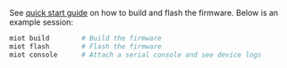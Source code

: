 See [quick start guide](https://mongoose-iot.com/docs/#/quickstart/)
on how to build and flash the firmware. Below is an example session:

```bash
miot build        # Build the firmware
miot flash        # Flash the firmware
miot console      # Attach a serial console and see device logs
```
